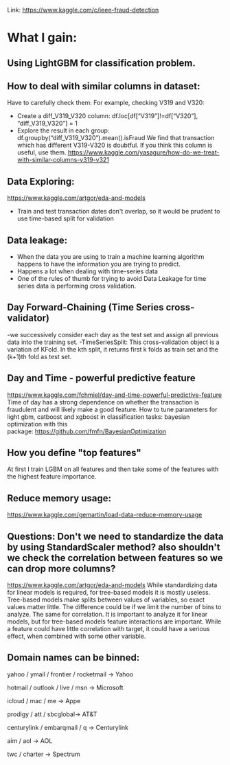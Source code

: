 Link: https://www.kaggle.com/c/ieee-fraud-detection
# What I gain:
## Using LightGBM for classification problem.
## How to deal with similar columns in dataset:

Have to carefully check them:
For example, checking V319 and V320:
- Create a diff_V319_V320 column:	df.loc[df[“V319”]!=df[“V320”], “diff_V319_V320”] = 1
- Explore the result in each group: df.groupby(“diff_V319_V320”).mean().isFraud
We find that transaction which has different V319-V320 is doubtful.
If you think this column is useful, use them.
https://www.kaggle.com/yasagure/how-do-we-treat-with-similar-columns-v319-v321


## Data Exploring:
https://www.kaggle.com/artgor/eda-and-models
- Train and test transaction dates don't overlap, so it would be prudent to use time-based split for validation


## Data leakage:
- When the data you are using to train a machine learning algorithm happens to have the information you are trying to predict.
- Happens a lot when dealing with time-series data
- One of the rules of thumb for trying to avoid Data Leakage for time series data is performing cross validation.


## Day Forward-Chaining (Time Series cross-validator)
-we successively consider each day as the test set and assign all previous data into the training set.
-TimeSeriesSplit: This cross-validation object is a variation of KFold. In the kth split, it returns first k folds as train set and the (k+1)th fold as test set.



## Day and Time - powerful predictive feature
https://www.kaggle.com/fchmiel/day-and-time-powerful-predictive-feature
Time of day has a strong dependence on whether the transaction is fraudulent and will likely make a good feature.
How to tune parameters for light gbm, catboost and xgboost in classification tasks:
bayesian optimization with this package: https://github.com/fmfn/BayesianOptimization



## How you define "top features"
At first I train LGBM on all features and then take some of the features with the highest feature importance.


## Reduce memory usage:
https://www.kaggle.com/gemartin/load-data-reduce-memory-usage


## Questions: Don't we need to standardize the data by using StandardScaler method? also shouldn't we check the correlation between features so we can drop more columns?
https://www.kaggle.com/artgor/eda-and-models
While standardizing data for linear models is required, for tree-based models it is mostly useless. Tree-based models make splits between values of variables, so exact values matter little. The difference could be if we limit the number of bins to analyze.
The same for correlation. It is important to analyze it for linear models, but for tree-based models feature interactions are important. While a feature could have little correlation with target, it could have a serious effect, when combined with some other variable.


## Domain names can be binned:
yahoo / ymail / frontier / rocketmail -> Yahoo

hotmail / outlook / live / msn -> Microsoft

icloud / mac / me -> Appe

prodigy / att / sbcglobal-> AT&T

centurylink / embarqmail / q -> Centurylink

aim / aol -> AOL

twc / charter -> Spectrum

